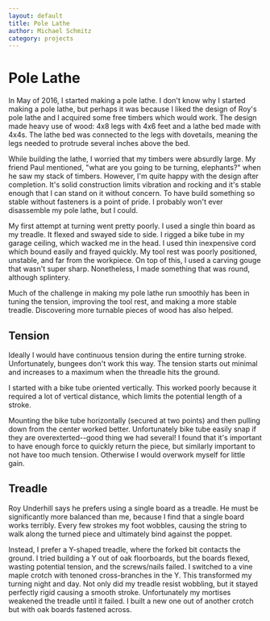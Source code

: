 ```yaml
---
layout: default
title: Pole Lathe
author: Michael Schmitz
category: projects
---
```


# Pole Lathe

In May of 2016, I started making a pole lathe.  I don't know why I started
making a pole lathe, but perhaps it was because I liked the design of Roy's
pole lathe and I acquired some free timbers which would work.  The design made
heavy use of wood: 4x8 legs with 4x6 feet and a lathe bed made with 4x4s.  The
lathe bed was connected to the legs with dovetails, meaning the legs needed to
protrude several inches above the bed.

While building the lathe, I worried that my timbers were absurdly large.  My
friend Paul mentioned, "what are you going to be turning, elephants?" when he
saw my stack of timbers.  However, I'm quite happy with the design after
completion.  It's solid construction limits vibration and rocking and it's
stable enough that I can stand on it without concern.  To have build something
so stable without fasteners is a point of pride.  I probably won't ever
disassemble my pole lathe, but I could.

My first attempt at turning went pretty poorly.  I used a single thin board as
my treadle.  It flexed and swayed side to side.  I rigged a bike tube in my
garage ceiling, which wacked me in the head.  I used thin inexpensive cord
which bound easily and frayed quickly.  My tool rest was poorly positioned,
unstable, and far from the workpiece.  On top of this, I used a carving gouge
that wasn't super sharp.  Nonetheless, I made something that was round,
although splintery.

Much of the challenge in making my pole lathe run smoothly has been in tuning
the tension, improving the tool rest, and making a more stable treadle.
Discovering more turnable pieces of wood has also helped.

## Tension

Ideally I would have continuous tension during the entire turning stroke.
Unfortunately, bungees don't work this way.  The tension starts out minimal and
increases to a maximum when the threadle hits the ground.

I started with a bike tube oriented vertically.  This worked poorly because it
required a lot of vertical distance, which limits the potential length of a
stroke.

Mounting the bike tube horizontally (secured at two points) and then pulling
down from the center worked better.  Unfortunately bike tube easily snap if
they are overexterted--good thing we had several!  I found that it's important
to have enough force to quickly return the piece, but similarly important to
not have too much tension.  Otherwise I would overwork myself for little gain.

## Treadle

Roy Underhill says he prefers using a single board as a treadle.  He must be
significantly more balanced than me, because I find that a single board works
terribly.  Every few strokes my foot wobbles, causing the string to walk along
the turned piece and ultimately bind against the poppet.

Instead, I prefer a Y-shaped treadle, where the forked bit contacts the ground.
I tried building a Y out of oak floorboards, but the boards flexed, wasting
potential tension, and the screws/nails failed.  I switched to a vine maple
crotch with tenoned cross-branches in the Y.  This transformed my turning night
and day.  Not only did my treadle resist wobbling, but it stayed perfectly
rigid causing a smooth stroke.  Unfortunately my mortises weakened the treadle
until it failed.  I built a new one out of another crotch but with oak boards
fastened across.
